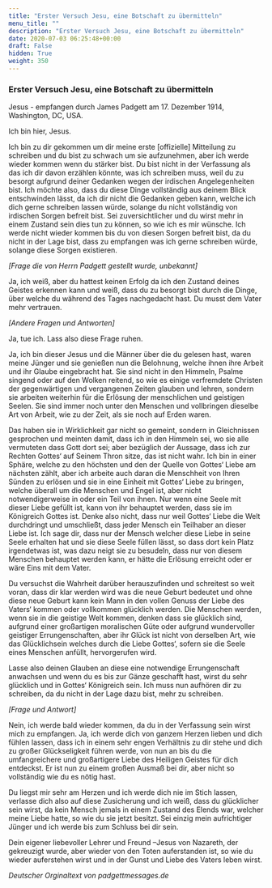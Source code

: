 ```yaml
---
title: "Erster Versuch Jesu, eine Botschaft zu übermitteln"
menu_title: ""
description: "Erster Versuch Jesu, eine Botschaft zu übermitteln"
date: 2020-07-03 06:25:48+00:00
draft: False
hidden: True
weight: 350
---
```

### Erster Versuch Jesu, eine Botschaft zu übermitteln  

Jesus - empfangen durch James Padgett am 17. Dezember 1914, Washington, DC, USA.

Ich bin hier, Jesus.

Ich bin zu dir gekommen um dir meine erste [offizielle] Mitteilung zu schreiben und du bist zu schwach um sie aufzunehmen, aber ich werde wieder kommen wenn du stärker bist. Du bist nicht in der Verfassung als das ich dir davon erzählen könnte, was ich schreiben muss, weil du zu besorgt aufgrund deiner Gedanken wegen der irdischen Angelegenheiten bist. Ich möchte also, dass du diese Dinge vollständig aus deinem Blick entschwinden lässt, da ich dir nicht die Gedanken geben kann, welche ich dich gerne schreiben lassen würde, solange du nicht vollständig von irdischen Sorgen befreit bist. Sei zuversichtlicher und du wirst mehr in einem Zustand sein dies tun zu können, so wie ich es mir wünsche. Ich werde nicht wieder kommen bis du von diesen Sorgen befreit bist, da du nicht in der Lage bist, dass zu empfangen was ich gerne schreiben würde, solange diese Sorgen existieren.

*[Frage die von Herrn Padgett gestellt wurde, unbekannt]*

Ja, ich weiß, aber du hattest keinen Erfolg da ich den Zustand deines Geistes erkennen kann und weiß, dass du zu besorgt bist durch die Dinge, über welche du während des Tages nachgedacht hast. Du musst dem Vater mehr vertrauen.

*[Andere Fragen und Antworten]*

Ja, tue ich. Lass also diese Frage ruhen.

Ja, ich bin dieser Jesus und die Männer über die du gelesen hast, waren meine Jünger und sie genießen nun die Belohnung, welche ihnen ihre Arbeit und ihr Glaube eingebracht hat. Sie sind nicht in den Himmeln, Psalme singend oder auf den Wolken reitend, so wie es einige verfremdete Christen der gegenwärtigen und vergangenen Zeiten glauben und lehren, sondern sie arbeiten weiterhin für die Erlösung der menschlichen und geistigen Seelen. Sie sind immer noch unter den Menschen und vollbringen dieselbe Art von Arbeit, wie zu der Zeit, als sie noch auf Erden waren.

Das haben sie in Wirklichkeit gar nicht so gemeint, sondern in Gleichnissen gesprochen und meinten damit, dass ich in den Himmeln sei, wo sie alle vermuteten dass Gott dort sei; aber bezüglich der Aussage, dass ich zur Rechten Gottes‘ auf Seinem Thron sitze, das ist nicht wahr. Ich bin in einer Sphäre, welche zu den höchsten und den der Quelle von Gottes‘ Liebe am nächsten zählt, aber ich arbeite auch daran die Menschheit von Ihren Sünden zu erlösen und sie in eine Einheit mit Gottes‘ Liebe zu bringen, welche überall um die Menschen und Engel ist, aber nicht notwendigerweise in oder ein Teil von ihnen. Nur wenn eine Seele mit dieser Liebe gefüllt ist, kann von ihr behauptet werden, dass sie im Königreich Gottes ist. Denke also nicht, dass nur weil Gottes‘ Liebe die Welt durchdringt und umschließt, dass jeder Mensch ein Teilhaber an dieser Liebe ist. Ich sage dir, dass nur der Mensch welcher diese Liebe in seine Seele erhalten hat und sie diese Seele füllen lässt, so dass dort kein Platz irgendetwas ist, was dazu neigt sie zu besudeln, dass nur von diesem Menschen behauptet werden kann, er hätte die Erlösung erreicht oder er wäre Eins mit dem Vater.

Du versuchst die Wahrheit darüber herauszufinden und schreitest so weit voran, dass dir klar werden wird was die neue Geburt bedeutet und ohne diese neue Geburt kann kein Mann in den vollen Genuss der Liebe des Vaters‘ kommen oder vollkommen glücklich werden. Die Menschen werden, wenn sie in die geistige Welt kommen, denken dass sie glücklich sind, aufgrund einer großartigen moralischen Güte oder aufgrund wundervoller geistiger Errungenschaften, aber ihr Glück ist nicht von derselben Art, wie das Glücklichsein welches durch die Liebe Gottes‘, sofern sie die Seele eines Menschen anfüllt, hervorgerufen wird.

Lasse also deinen Glauben an diese eine notwendige Errungenschaft anwachsen und wenn du es bis zur Gänze geschafft hast, wirst du sehr glücklich und in Gottes‘ Königreich sein. Ich muss nun aufhören dir zu schreiben, da du nicht in der Lage dazu bist, mehr zu schreiben.

*[Frage und Antwort]*

Nein, ich werde bald wieder kommen, da du in der Verfassung sein wirst mich zu empfangen. Ja, ich werde dich von ganzem Herzen lieben und dich fühlen lassen, dass ich in einem sehr engen Verhältnis zu dir stehe und dich zu großer Glückseligkeit führen werde, von nun an bis du die umfangreichere und großartigere Liebe des Heiligen Geistes für dich entdeckst. Er ist nun zu einem großen Ausmaß bei dir, aber nicht so vollständig wie du es nötig hast.

Du liegst mir sehr am Herzen und ich werde dich nie im Stich lassen, verlasse dich also auf diese Zusicherung und ich weiß, dass du glücklicher sein wirst, da kein Mensch jemals in einem Zustand des Elends war, welcher meine Liebe hatte, so wie du sie jetzt besitzt. Sei einzig mein aufrichtiger Jünger und ich werde bis zum Schluss bei dir sein.

Dein eigener liebevoller Lehrer und Freund –Jesus von Nazareth, der gekreuzigt wurde, aber wieder von den Toten auferstanden ist, so wie du wieder auferstehen wirst und in der Gunst und Liebe des Vaters leben wirst.

*Deutscher Orginaltext von padgettmessages.de*
